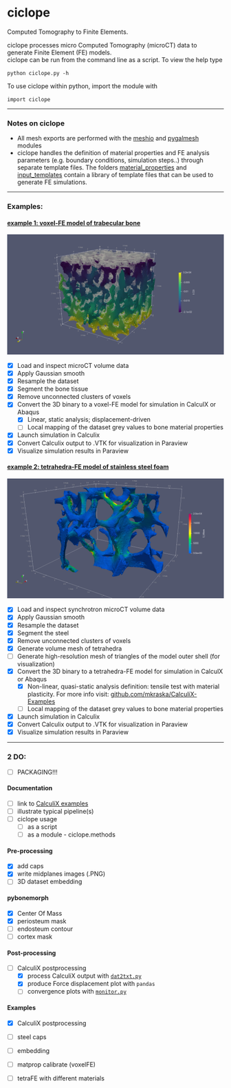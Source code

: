 # ciclope
Computed Tomography to Finite Elements.

ciclope processes micro Computed Tomography (microCT) data to generate Finite Element (FE) models. <br />
ciclope can be run from the command line as a script. To view the help type
```
python ciclope.py -h
```

To use ciclope within python, import the module with
```
import ciclope
```
---
### Notes on ciclope
* All mesh exports are performed with the [meshio](https://github.com/nschloe/meshio/blob/master/meshio/abaqus/_abaqus.py) and [pygalmesh](https://github.com/nschloe/pygalmesh) modules
* ciclope handles the definition of material properties and FE analysis parameters (e.g. boundary conditions, simulation steps..) through separate template files. The folders [material_properties](/material_properties) and [input_templates](/input_templates) contain a library of template files that can be used to generate FE simulations.

___

### Examples:
#### [example 1: voxel-FE model of trabecular bone](src/ciclope/ciclope_ex01_voxelFE_trabecularbone_CalculiX.ipynb)
![](test_data/trabecular_bone/U3.png)
- [x] Load and inspect microCT volume data
- [x] Apply Gaussian smooth
- [x] Resample the dataset
- [x] Segment the bone tissue
- [x] Remove unconnected clusters of voxels
- [x] Convert the 3D binary to a voxel-FE model for simulation in CalculX or Abaqus
  - [x] Linear, static analysis; displacement-driven
  - [ ] Local mapping of the dataset grey values to bone material properties
- [x] Launch simulation in Calculix
- [x] Convert Calculix output to .VTK for visualization in Paraview
- [x] Visualize simulation results in Paraview

#### [example 2: tetrahedra-FE model of stainless steel foam](src/ciclope/ciclope_ex02_tetraFE_steelfoam_CalculiX.ipynb)
![](test_data/steel_foam/B_matrix_tetraFE_Smises.png)
- [x] Load and inspect synchrotron microCT volume data
- [x] Apply Gaussian smooth
- [x] Resample the dataset
- [x] Segment the steel
- [x] Remove unconnected clusters of voxels
- [x] Generate volume mesh of tetrahedra
- [ ] Generate high-resolution mesh of triangles of the model outer shell (for visualization)
- [x] Convert the 3D binary to a tetrahedra-FE model for simulation in CalculX or Abaqus
  - [x] Non-linear, quasi-static analysis definition: tensile test with material plasticity. For more info visit: [github.com/mkraska/CalculiX-Examples](https://github.com/mkraska/CalculiX-Examples/blob/master/Drahtbiegen/Zug/Zug.inp)
  - [ ] Local mapping of the dataset grey values to bone material properties
- [x] Launch simulation in Calculix
- [x] Convert Calculix output to .VTK for visualization in Paraview
- [x] Visualize simulation results in Paraview
 
___
### 2 DO:
- [ ] PACKAGING!!!

#### Documentation
- [ ] link to [CalculiX examples](https://github.com/calculix/examples/tree/master/materials)
- [ ] illustrate typical pipeline(s)
- [ ] ciclope usage
  - [ ] as a script
  - [ ] as a module - ciclope.methods

#### Pre-processing
- [x] add caps
- [X] write midplanes images (.PNG)
- [ ] 3D dataset embedding

#### pybonemorph
- [X] Center Of Mass
- [X] periosteum mask
- [ ] endosteum contour
- [ ] cortex mask

#### Post-processing
- [ ] CalculiX postprocessing
  - [X] process CalculiX output with [`dat2txt.py`](https://github.com/mkraska/CalculiX-Examples/tree/master/Scripts)
  - [X] produce Force displacement plot with `pandas`
  - [ ] convergence plots with [`monitor.py`](https://github.com/mkraska/CalculiX-Examples/tree/master/Scripts)

#### Examples
- [X] CalculiX postprocessing
- [ ] steel caps
- [ ] embedding
- [ ] matprop calibrate (voxelFE)
- [ ] tetraFE with different materials




